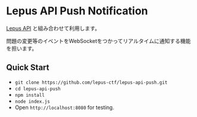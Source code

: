 # Lepus API Push Notification

[Lepus API](https://github.com/lepus-ctf/lepus-api) と組み合わせて利用します。

問題の変更等のイベントをWebSocketをつかってリアルタイムに通知する機能を担います。

## Quick Start

* `git clone https://github.com/lepus-ctf/lepus-api-push.git`
* `cd lepus-api-push`
* `npm install`
* `node index.js`
* Open `http://localhost:8080` for testing.

